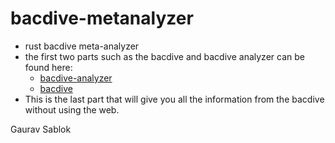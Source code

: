 # bacdive-metanalyzer
- rust bacdive meta-analyzer
- the first two parts such as the bacdive and bacdive analyzer can be found here: 
  - [bacdive-analyzer](https://github.com/sciencegenome/bacdive-analyzer)
  - [bacdive](https://github.com/sciencegenome/bacdive)
- This is the last part that will give you all the information from the bacdive without using the web. 


Gaurav Sablok
